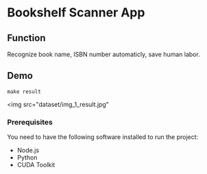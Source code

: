 # Bookshelf Scanner App

## Function
Recognize book name, ISBN number automaticly, save human labor.

## Demo
```
make result
```
<img src="dataset/img_1_result.jpg"

### Prerequisites
You need to have the following software installed to run the project:
- Node.js
- Python
- CUDA Toolkit
